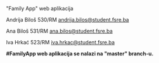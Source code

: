 "Family App" web aplikacija

Andrija Biloš 530/RM
andrija.bilos@student.fsre.ba

Ana Biloš 531/RM
ana.bilos@student.fsre.ba

Iva Hrkać 523/RM
iva.hrkac@student.fsre.ba

**#FamilyApp web aplikacija se nalazi na "master" branch-u.**

